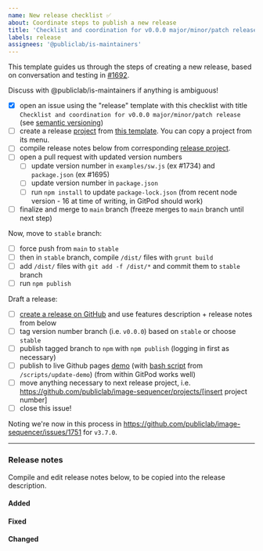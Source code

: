 ```yaml
---
name: New release checklist ✅
about: Coordinate steps to publish a new release
title: 'Checklist and coordination for v0.0.0 major/minor/patch release'
labels: release
assignees: '@publiclab/is-maintainers'
---
```


This template guides us through the steps of creating a new release, based on conversation and testing in [#1692](https://github.com/publiclab/image-sequencer/issues/1692).

Discuss with @publiclab/is-maintainers if anything is ambiguous!

<!-- NOTE: Change v0.0.0 to the appropriate release version -->

* [x] open an issue using the "release" template with this checklist with title `Checklist and coordination for v0.0.0 major/minor/patch release` (see [semantic versioning](https://docs.npmjs.com/about-semantic-versioning/))
* [ ] create a release [project](https://github.com/publiclab/image-sequencer/projects) from [this template](https://github.com/publiclab/image-sequencer/projects/5). You can copy a project from its menu.
* [ ] compile release notes below from corresponding [release project](https://github.com/publiclab/image-sequencer/projects).
* [ ] open a pull request with updated version numbers
    * [ ] update version number in `examples/sw.js` (ex #1734) and `package.json` (ex #1695)
    * [ ] update version number in `package.json`
    * [ ] run `npm install` to update `package-lock.json` (from recent node version - 16 at time of writing, in GitPod should work)
* [ ] finalize and merge to `main` branch (freeze merges to `main` branch until next step)

Now, move to `stable` branch:

* [ ] force push from `main` to `stable`
* [ ] then in `stable` branch, compile `/dist/` files with `grunt build`
* [ ] add `/dist/` files with `git add -f /dist/*` and commit them to `stable` branch
* [ ] run `npm publish`

Draft a release:

* [ ] [create a release on GitHub](https://github.com/publiclab/image-sequencer/releases) and use features description + release notes from below
* [ ] tag version number branch (i.e. `v0.0.0`) based on `stable` or choose `stable`
* [ ] publish tagged branch to `npm` with `npm publish` (logging in first as necessary)
* [ ] publish to live Github pages [demo](https://sequencer.publiclab.org) (with [bash script](https://github.com/publiclab/image-sequencer/pull/1703) from `/scripts/update-demo`) (from within GitPod works well)
* [ ] move anything necessary to next release project, i.e. <!-- Update this link -->https://github.com/publiclab/image-sequencer/projects/[insert project number]
* [ ] close this issue!

Noting we're now in this process in https://github.com/publiclab/image-sequencer/issues/1751 for `v3.7.0`.

****

### Release notes
Compile and edit release notes below, to be copied into the release description.

#### Added

#### Fixed

#### Changed
